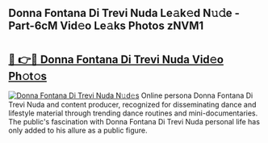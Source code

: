 ## Donna Fontana Di Trevi Nuda Le𝚊k𝚎d N𝚞𝚍e - Part-6cM Vid𝚎o Le𝚊ks Photos zNVM1

# <h2><a href="http://fbbhvz.evod.top/?m=Donna+Fontana+Di+Trevi+Nuda">🔗 👉🔴 Donna Fontana Di Trevi Nuda Vid𝚎o Ph𝚘t𝚘s</a></h2>

[![Donna Fontana Di Trevi Nuda N𝚞d𝚎s](https://i.imgur.com/8V9OHl7.gif)](http://fbbhvz.evod.top/?m=Donna+Fontana+Di+Trevi+Nuda)
Online persona Donna Fontana Di Trevi Nuda and content producer, recognized for disseminating dance and lifestyle material through trending dance routines and mini-documentaries. The public's fascination with Donna Fontana Di Trevi Nuda personal life has only added to his allure as a public figure. 
